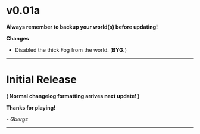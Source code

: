 <h1>v0.01a</h1>

**Always remember to backup your world(s) before updating!**

**Changes**
- Disabled the thick Fog from the world. (**BYG.**)

---------------

<h1>Initial Release</h1>

**( Normal changelog formatting arrives next update! )**

**Thanks for playing!**

*- Gbergz*

---------------
